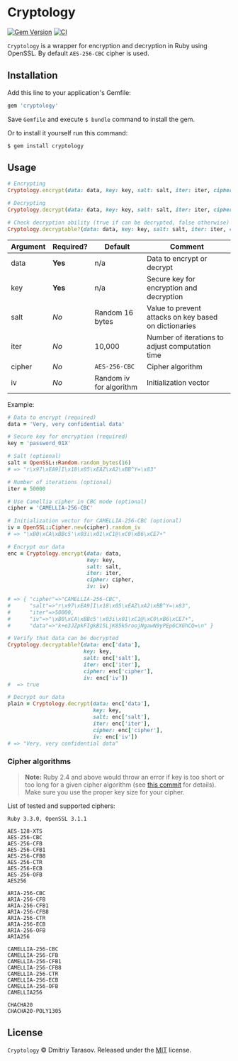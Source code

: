 # Cryptology

[![Gem Version](https://badge.fury.io/rb/cryptology.svg)](https://badge.fury.io/rb/cryptology)
[![CI](https://github.com/rubysamurai/cryptology/workflows/CI/badge.svg)](https://github.com/rubysamurai/cryptology/actions?query=workflow%3ACI)

`Cryptology` is a wrapper for encryption and decryption in Ruby using OpenSSL. By default `AES-256-CBC` cipher is used.

## Installation

Add this line to your application's Gemfile:

```ruby
gem 'cryptology'
```

Save `Gemfile` and execute `$ bundle` command to install the gem.

Or to install it yourself run this command:

```
$ gem install cryptology
```

## Usage

```ruby
# Encrypting
Cryptology.encrypt(data: data, key: key, salt: salt, iter: iter, cipher: cipher, iv: iv)

# Decrypting
Cryptology.decrypt(data: data, key: key, salt: salt, iter: iter, cipher: cipher, iv: iv)

# Check decryption ability (true if can be decrypted, false otherwise)
Cryptology.decryptable?(data: data, key: key, salt: salt, iter: iter, cipher: cipher, iv: iv)
```


Argument | Required? | Default                 | Comment
---------|-----------|-------------------------|-------------
data     | **Yes**   | n/a                     | Data to encrypt or decrypt
key      | **Yes**   | n/a                     | Secure key for encryption and decryption
salt     | *No*      | Random 16 bytes         | Value to prevent attacks on key based on dictionaries
iter     | *No*      | 10,000                  | Number of iterations to adjust computation time
cipher   | *No*      | `AES-256-CBC`           | Cipher algorithm
iv       | *No*      | Random iv for algorithm | Initialization vector

Example:

```ruby
# Data to encrypt (required)
data = 'Very, very confidential data'

# Secure key for encryption (required)
key = 'password_01X'

# Salt (optional)
salt = OpenSSL::Random.random_bytes(16)
# => "r\x97\xEA9]I\x18\x05\xEAZ\xA2\xBB^Y=\x83"

# Number of iterations (optional)
iter = 50000

# Use Camellia cipher in CBC mode (optional)
cipher = 'CAMELLIA-256-CBC'

# Initialization vector for CAMELLIA-256-CBC (optional)
iv = OpenSSL::Cipher.new(cipher).random_iv
# => "\xB0\xCA\xBBc5'\x03i\x01\xC1@\xC0\xB6\xCE7+"

# Encrypt our data
enc = Cryptology.encrypt(data: data,
                         key: key,
                         salt: salt,
                         iter: iter,
                         cipher: cipher,
                         iv: iv)

# => { "cipher"=>"CAMELLIA-256-CBC",
#      "salt"=>"r\x97\xEA9]I\x18\x05\xEAZ\xA2\xBB^Y=\x83",
#      "iter"=>50000,
#      "iv"=>"\xB0\xCA\xBBc5'\x03i\x01\xC1@\xC0\xB6\xCE7+",
#      "data"=>"k+e3JZpkFIgkB15LjK85k5roojNgawN9yPEp6CXGhCQ=\n" }

# Verify that data can be decrypted
Cryptology.decryptable?(data: enc['data'],
                        key: key,
                        salt: enc['salt'],
                        iter: enc['iter'],
                        cipher: enc['cipher'],
                        iv: enc['iv'])
#  => true

# Decrypt our data
plain = Cryptology.decrypt(data: enc['data'],
                           key: key,
                           salt: enc['salt'],
                           iter: enc['iter'],
                           cipher: enc['cipher'],
                           iv: enc['iv'])
# => "Very, very confidential data"
```

### Cipher algorithms

> **Note:** Ruby 2.4 and above would throw an error if key is too short or too long for a given cipher algorithm (see [this commit](https://github.com/ruby/ruby/commit/ce635262f53b760284d56bb1027baebaaec175d1) for details). Make sure you use the proper key size for your cipher.

List of tested and supported ciphers:

```
Ruby 3.3.0, OpenSSL 3.1.1

AES-128-XTS
AES-256-CBC
AES-256-CFB
AES-256-CFB1
AES-256-CFB8
AES-256-CTR
AES-256-ECB
AES-256-OFB
AES256

ARIA-256-CBC
ARIA-256-CFB
ARIA-256-CFB1
ARIA-256-CFB8
ARIA-256-CTR
ARIA-256-ECB
ARIA-256-OFB
ARIA256

CAMELLIA-256-CBC
CAMELLIA-256-CFB
CAMELLIA-256-CFB1
CAMELLIA-256-CFB8
CAMELLIA-256-CTR
CAMELLIA-256-ECB
CAMELLIA-256-OFB
CAMELLIA256

CHACHA20
CHACHA20-POLY1305
```

## License

`Cryptology` © Dmitriy Tarasov. Released under the [MIT](LICENSE.txt) license.

